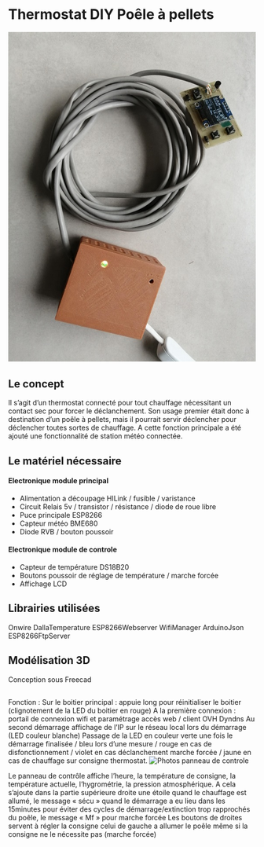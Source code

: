 # Thermostat DIY Poêle à pellets
![Photos du thermostat](https://github.com/rinty35/thermostat_poele/blob/master/Photos/Vue_ensemble.jpg)
## Le concept
Il s’agit d’un thermostat connecté pour tout chauffage nécessitant un contact sec pour forcer le déclanchement. Son usage premier était donc à destination d’un poêle à pellets, mais il pourrait servir déclencher pour déclencher toutes sortes de chauffage. A cette fonction principale a été ajouté une fonctionnalité de station météo connectée.
## Le matériel nécessaire
#### Electronique module principal
-	Alimentation a découpage HILink / fusible / varistance
-	Circuit Relais 5v / transistor / résistance / diode de roue libre
-	Puce principale ESP8266
-	Capteur météo BME680
-	Diode RVB / bouton poussoir
#### Electronique module de controle
-	Capteur de température DS18B20
-	Boutons poussoir de réglage de température / marche forcée
-	Affichage LCD
## Librairies utilisées
Onwire
DallaTemperature
ESP8266Webserver
WifiManager
ArduinoJson
ESP8266FtpServer
## Modélisation 3D
Conception sous Freecad
##
Fonction :
Sur le boitier principal : appuie long pour réinitialiser le boitier (clignotement de la LED du boitier en rouge)
A la première connexion : portail de connexion wifi et paramétrage accès web / client OVH Dyndns
Au second démarrage affichage de l’IP sur le réseau local lors du démarrage (LED couleur blanche)
Passage de la LED en couleur verte une fois le démarrage finalisée / bleu lors d’une mesure / rouge en cas de disfonctionnement / violet en cas déclanchement marche forcée / jaune en cas de chauffage sur consigne thermostat.
![Photos panneau de controle](https://github.com/rinty35/thermostat_poele/blob/master/Photos/panneau_détail.jpg)

Le panneau de contrôle affiche l’heure, la température de consigne, la température actuelle, l’hygrométrie, la pression atmosphérique. A cela s’ajoute dans la partie supérieure droite une étoile quand le chauffage est allumé, le message « sécu » quand le démarrage a eu lieu dans les 15minutes pour éviter des cycles de démarrage/extinction trop rapprochés du poêle, le message « Mf » pour marche forcée
Les boutons de droites servent à régler la consigne celui de gauche a allumer le poêle même si la consigne ne le nécessite pas (marche forcée)

